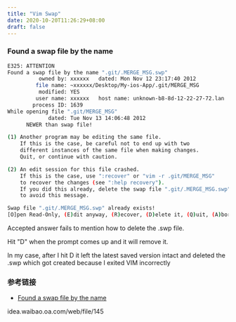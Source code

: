 ```yaml
---
title: "Vim Swap"
date: 2020-10-20T11:26:29+08:00
draft: false
---
```


### Found a swap file by the name

```bash
E325: ATTENTION
Found a swap file by the name ".git/.MERGE_MSG.swp"
          owned by: xxxxxx   dated: Mon Nov 12 23:17:40 2012
         file name: ~xxxxxx/Desktop/My-ios-App/.git/MERGE_MSG
          modified: YES
         user name: xxxxxx   host name: unknown-b8-8d-12-22-27-72.lan
        process ID: 1639
While opening file ".git/MERGE_MSG"
             dated: Tue Nov 13 14:06:48 2012
      NEWER than swap file!

(1) Another program may be editing the same file.
    If this is the case, be careful not to end up with two
    different instances of the same file when making changes.
    Quit, or continue with caution.

(2) An edit session for this file crashed.
    If this is the case, use ":recover" or "vim -r .git/MERGE_MSG"
    to recover the changes (see ":help recovery").
    If you did this already, delete the swap file ".git/.MERGE_MSG.swp"
    to avoid this message.

Swap file ".git/.MERGE_MSG.swp" already exists!
[O]pen Read-Only, (E)dit anyway, (R)ecover, (D)elete it, (Q)uit, (A)bort:

```


Accepted answer fails to mention how to delete the .swp file.

Hit "D" when the prompt comes up and it will remove it.

In my case, after I hit D it left the latest saved version intact and deleted the .swp which got created because I exited VIM incorrectly

### 参考链接 

- [Found a swap file by the name](https://stackoverflow.com/questions/13361729/found-a-swap-file-by-the-name)

idea.waibao.oa.com/web/file/145